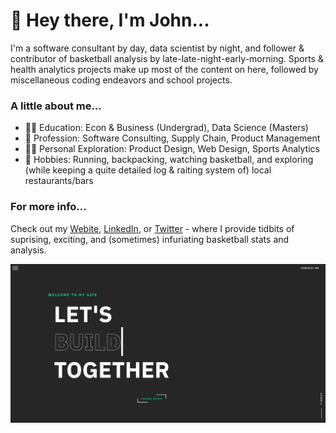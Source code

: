 # 👋 Hey there, I'm John...
I'm a software consultant by day, data scientist by night, and follower & contributor of basketball analysis by late-late-night-early-morning.
Sports & health analytics projects make up most of the content on here, followed by miscellaneous coding endeavors and school projects.

### A little about me...
- 👨‍🎓 Education: Econ & Business (Undergrad), Data Science (Masters)
- 💼 Profession: Software Consulting, Supply Chain, Product Management
- 👨‍💻 Personal Exploration: Product Design, Web Design, Sports Analytics
- 🏃‍ Hobbies: Running, backpacking, watching basketball, and exploring (while keeping a quite detailed log & raiting system of) local restaurants/bars

### For more info...
Check out my [Webite](https://johncwhazelton.com), [LinkedIn](https://www.linkedin.com/in/john-hazelton-352368156/), or [Twitter](https://twitter.com/John76058513) - where I provide tidbits of suprising, exciting, and (sometimes) infuriating basketball stats and analysis.

![website](website_screenshot.PNG)

